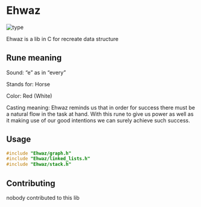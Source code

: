 # Ehwaz

![type](https://img.shields.io/badge/type-data%20structure-red)

Ehwaz is a lib in C for recreate data structure

## Rune meaning

Sound: “e” as in “every”

Stands for: Horse

Color: Red (White)

Casting meaning: Ehwaz reminds us that in order for success there must be a natural flow in the task at hand. With this rune to give us power as well as it making 
use of our good intentions we can surely achieve such success.

## Usage

```C
#include "Ehwaz/graph.h"
#include "Ehwaz/linked_lists.h"
#include "Ehwaz/stack.h"

```

## Contributing

nobody contributed to this lib
